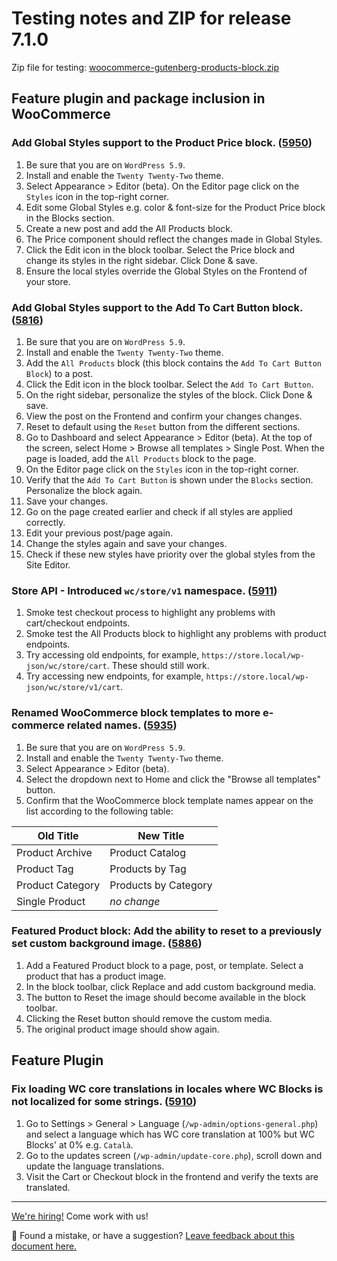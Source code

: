 # Testing notes and ZIP for release 7.1.0

Zip file for testing: [woocommerce-gutenberg-products-block.zip](https://github.com/woocommerce/woocommerce-gutenberg-products-block/files/8153605/woocommerce-gutenberg-products-block.zip)

## Feature plugin and package inclusion in WooCommerce

### Add Global Styles support to the Product Price block. ([5950](https://github.com/woocommerce/woocommerce-gutenberg-products-block/pull/5950))

1. Be sure that you are on `WordPress 5.9`.
2. Install and enable the `Twenty Twenty-Two` theme.
3. Select Appearance > Editor (beta). On the Editor page click on the `Styles` icon in the top-right corner.
4. Edit some Global Styles e.g. color & font-size for the Product Price block in the Blocks section.
5. Create a new post and add the All Products block.
6. The Price component should reflect the changes made in Global Styles.
7. Click the Edit icon in the block toolbar. Select the Price block and change its styles in the right sidebar. Click Done & save.
8. Ensure the local styles override the Global Styles on the Frontend of your store.

### Add Global Styles support to the Add To Cart Button block. ([5816](https://github.com/woocommerce/woocommerce-gutenberg-products-block/pull/5816))

1. Be sure that you are on `WordPress 5.9`.
2. Install and enable the `Twenty Twenty-Two` theme.
3. Add the `All Products` block (this block contains the `Add To Cart Button Block`) to a post.
4. Click the Edit icon in the block toolbar. Select the `Add To Cart Button`.
5. On the right sidebar, personalize the styles of the block. Click Done & save.
6. View the post on the Frontend and confirm your changes changes.
7. Reset to default using the `Reset` button from the different sections.
8. Go to Dashboard and select Appearance > Editor (beta). At the top of the screen, select Home > Browse all templates > Single Post. When the page is loaded, add the `All Products` block to the page.
9. On the Editor page click on the `Styles` icon in the top-right corner.
10. Verify that the `Add To Cart Button` is shown under the `Blocks` section. Personalize the block again.
11. Save your changes.
12. Go on the page created earlier and check if all styles are applied correctly.
13. Edit your previous post/page again.
14. Change the styles again and save your changes.
15. Check if these new styles have priority over the global styles from the Site Editor.

### Store API - Introduced `wc/store/v1` namespace. ([5911](https://github.com/woocommerce/woocommerce-gutenberg-products-block/pull/5911))

1. Smoke test checkout process to highlight any problems with cart/checkout endpoints.
2. Smoke test the All Products block to highlight any problems with product endpoints.
3. Try accessing old endpoints, for example, `https://store.local/wp-json/wc/store/cart`. These should still work.
4. Try accessing new endpoints, for example, `https://store.local/wp-json/wc/store/v1/cart`.

### Renamed WooCommerce block templates to more e-commerce related names. ([5935](https://github.com/woocommerce/woocommerce-gutenberg-products-block/pull/5935))

1. Be sure that you are on `WordPress 5.9`.
2. Install and enable the `Twenty Twenty-Two` theme.
3. Select Appearance > Editor (beta).
4. Select the dropdown next to Home and click the "Browse all templates" button.
5. Confirm that the WooCommerce block template names appear on the list according to the following table:

| Old Title        | New Title            |
| ---------------- | -------------------- |
| Product Archive  | Product Catalog      |
| Product Tag      | Products by Tag      |
| Product Category | Products by Category |
| Single Product   | _no change_          |

### Featured Product block: Add the ability to reset to a previously set custom background image. ([5886](https://github.com/woocommerce/woocommerce-gutenberg-products-block/pull/5886))

1. Add a Featured Product block to a page, post, or template. Select a product that has a product image.
2. In the block toolbar, click Replace and add custom background media.
3. The button to Reset the image should become available in the block toolbar.
4. Clicking the Reset button should remove the custom media.
5. The original product image should show again.

## Feature Plugin

### Fix loading WC core translations in locales where WC Blocks is not localized for some strings. ([5910](https://github.com/woocommerce/woocommerce-gutenberg-products-block/pull/5910))

1. Go to Settings > General > Language (`/wp-admin/options-general.php`) and select a language which has WC core translation at 100% but WC Blocks' at 0% e.g. `Català`.
2. Go to the updates screen (`/wp-admin/update-core.php`), scroll down and update the language translations.
3. Visit the Cart or Checkout block in the frontend and verify the texts are translated.

<!-- FEEDBACK -->

---

[We're hiring!](https://woocommerce.com/careers/) Come work with us!

🐞 Found a mistake, or have a suggestion? [Leave feedback about this document here.](https://github.com/woocommerce/woocommerce-gutenberg-products-block/issues/new?assignees=&labels=type%3A+documentation&template=--doc-feedback.md&title=Feedback%20on%20./docs/testing/releases/710.md)

<!-- /FEEDBACK -->
